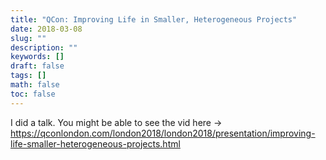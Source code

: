 ```yaml
---
title: "QCon: Improving Life in Smaller, Heterogeneous Projects"
date: 2018-03-08
slug: ""
description: ""
keywords: []
draft: false
tags: []
math: false
toc: false
---
```


I did a talk. You might be able to see the vid here -> https://qconlondon.com/london2018/london2018/presentation/improving-life-smaller-heterogeneous-projects.html